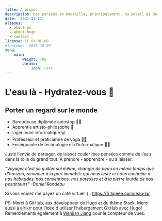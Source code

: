 ```yaml
---
title: À propos
description: Des pensées en bouteille, principalement, du soleil et de la joie ☀️
date: '2021-11-11'
aliases:
  - about-us
  - about-hugo
  - contact
license: CC BY-NC-ND
#lastmod: '2020-10-09'
menu:
    main:
        weight: -90
        params:
            icon: user
---
```


# L'eau là - Hydratez-vous 🌊

## Porter un regard sur le monde

- Baroudeuse diplômée autostop 🤸‍♀️
- Apprentie artisto-philosophe 🎨
- Ingénieure informatique 💻
- Professeur et praticienne de yoga 🧘‍♀️
- Enseignante de technologie et d'informatique 👩‍🏫

Juste l'envie de partager, de laisser couler mes pensées comme de l'eau dans la toile du grand tout. À prendre - apprendre - ou à laisser.

_“Voyager c'est se quitter soi même, changer de peau en même temps que d'horizon, renoncer à la part immobile qui nous leste et nous enchaîne à nos habitudes, nos conventions, nos paresses et à la pierre lourde de nos pesanteurs” -Daniel Rondeau_

Si vous voulez me payez un café virtuel ;) :
https://fr.tipeee.com/leau-la/

PS: Merci à GitHub, aux développeur de Hugo et du thème Stack. Merci aussi à [alrikrr](https://alrikrr.github.io/blog-fr/tuto/creer-son-blog-avec-hugo/) pour l'idée d'utiliser l’hébergement GitHub avec Hugo! Remerciements également à [Wenjian Jiang](https://visitor-badge.glitch.me/) pour le compteur de vues.
